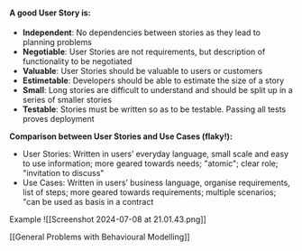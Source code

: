 #### A good User Story is:
- **Independent**: No dependencies between stories as they lead to planning problems 
- **Negotiable**: User Stories are not requirements, but description of functionality to be negotiated
- **Valuable**: User Stories should be valuable to users or customers
- **Estimetable**: Developers should be able to estimate the size of a story
- **Small**: Long stories are difficult to understand and should be split up in a series of smaller stories
- **Testable**: Stories must be written so as to be testable. Passing all tests proves deployment


**Comparison between User Stories and Use Cases (flaky!):**
- User Stories: Written in users’ everyday language, small scale and easy to use information; more geared towards needs; "atomic"; clear role; "invitation to discuss" 
- Use Cases: Written in users’ business language, organise requirements, list of steps; more geared towards requirements; multiple scenarios; "can be used as basis in a contract

Example
![[Screenshot 2024-07-08 at 21.01.43.png]]

[[General Problems with Behavioural Modelling]]